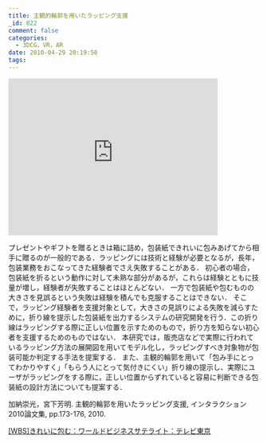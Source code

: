 ```yaml
---
title: 主観的輪郭を用いたラッピング支援
_id: 822
comment: false
categories:
  - 3DCG，VR，AR
date: 2010-04-29 20:19:58
tags:
---
```



<iframe width="420" height="315" src="https://www.youtube.com/embed/RSYlKpefeDU" frameborder="0" allowfullscreen></iframe>



プレゼントやギフトを贈るときは箱に詰め，包装紙できれいに包みあげてから相手に贈るのが一般的である．ラッピングには技術と経験が必要となるが，長年，包装業務をおこなってきた経験者でさえ失敗することがある．
初心者の場合，包装紙を折るという動作に対して未熟な部分があるが，これらは経験とともに技量が増し，経験者が失敗することはほとんどない．
一方で包装紙や包むものの大きさを見誤るという失敗は経験を積んでも克服することはできない．
そこで，ラッピング経験者を支援対象として，大きさの見誤りによる失敗を減らすために，折り線を提示した包装紙を出力するシステムの研究開発を行う．この折り線はラッピングする際に正しい位置を示すためのもので，折り方を知らない初心者を支援するためのものではない．
本研究では，販売店などで実際に行われているラッピング方法の展開図を用いてモデル化し，ラッピングすべき対象物が包装可能か判定する手法を提案する．
また、主観的輪郭を用いて「包み手にとってわかりやすく」「もらう人にとって気付きにくい」折り線の提示し、実際にユーザがラッピングをする際に，正しい位置からずれていると容易に判断できる包装紙の設計方法についても提案する．

加納崇光，宮下芳明. 主観的輪郭を用いたラッピング支援, インタラクション2010論文集, pp.173-176, 2010.

[[WBS]きれいに包む：ワールドビジネスサテライト：テレビ東京](http://www.tv-tokyo.co.jp/wbs/trend_tamago/tt_224.html)
